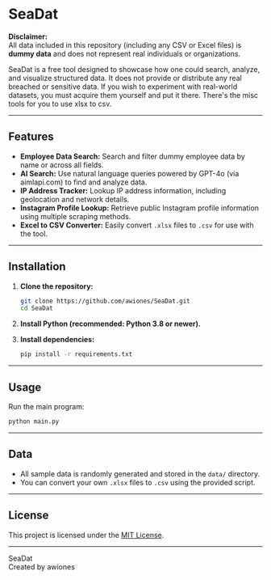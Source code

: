 # SeaDat

**Disclaimer:**  
All data included in this repository (including any CSV or Excel files) is **dummy data** and does not represent real individuals or organizations.

SeaDat is a free tool designed to showcase how one could search, analyze, and visualize structured data. It does not provide or distribute any real breached or sensitive data. If you wish to experiment with real-world datasets, you must acquire them yourself and put it there. There's the misc tools for you to use xlsx to csv.

---

## Features

- **Employee Data Search:** Search and filter dummy employee data by name or across all fields.
- **AI Search:** Use natural language queries powered by GPT-4o (via aimlapi.com) to find and analyze data.
- **IP Address Tracker:** Lookup IP address information, including geolocation and network details.
- **Instagram Profile Lookup:** Retrieve public Instagram profile information using multiple scraping methods.
- **Excel to CSV Converter:** Easily convert `.xlsx` files to `.csv` for use with the tool.

---

## Installation

1. **Clone the repository:**

   ```bash
   git clone https://github.com/awiones/SeaDat.git
   cd SeaDat
   ```

2. **Install Python (recommended: Python 3.8 or newer).**

3. **Install dependencies:**

   ```bash
   pip install -r requirements.txt
   ```

---

## Usage

Run the main program:

```bash
python main.py
```

---

## Data

- All sample data is randomly generated and stored in the `data/` directory.
- You can convert your own `.xlsx` files to `.csv` using the provided script.

---

## License

This project is licensed under the [MIT License](LICENSE).

---

SeaDat  
Created by awiones
